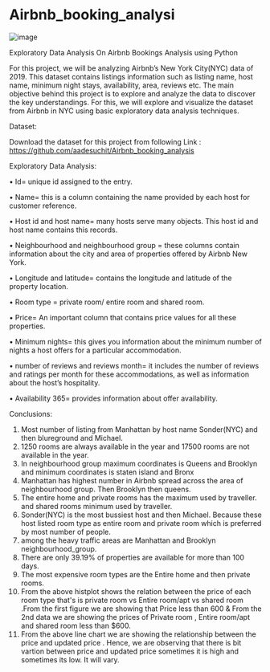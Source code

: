 # Airbnb_booking_analysi   
![image](https://user-images.githubusercontent.com/121006399/209776894-2933a3b3-bfbb-473d-99c3-8c3ebeb231b1.png)

Exploratory Data Analysis On Airbnb Bookings Analysis using Python

For this project, we will be analyzing Airbnb’s New York City(NYC) data of 2019. This dataset contains listings information such as listing name, host name, minimum night stays, availability, area, reviews etc.
The main objective behind this project is to explore and analyze the data to discover the key understandings. For this, we will explore and visualize the dataset from Airbnb in NYC using basic exploratory data analysis techniques.

Dataset:

Download the dataset for this project from following 
Link : https://github.com/aadesuchit/Airbnb_booking_analysis


Exploratory Data Analysis:

•	Id= unique id assigned to the entry. 

•	Name= this is a column containing the name provided by each host for customer reference.

•	Host id and host name= many hosts serve many objects. This host id and host name contains this records.

•	Neighbourhood  and neighbourhood group = these columns contain information about the city and area of properties offered by Airbnb New York.

•	Longitude and latitude= contains the longitude and latitude of the property location.

•	Room type = private room/ entire room and shared room.

•	Price= An important column that contains price values for all these properties.

•	Minimum nights= this gives you information about the minimum number of nights a host offers for a particular accommodation.

•	 number of reviews and reviews month= it includes the number of reviews and ratings per month for these accommodations, as well as information about the host’s hospitality.

•	Availability 365= provides information about offer availability.


Conclusions:
1.	Most number of listing from Manhattan by host name Sonder(NYC) and then blureground and Michael.
2.	1250 rooms are always available in the year and 17500 rooms are not available in the year.
3.	In neighbourhood group maximum coordinates is Queens and Brooklyn and minimum coordinates is staten island and Bronx
4.	Manhattan has highest number in Airbnb spread across the area of neighbourhood group. Then Brooklyn then queens.
5.	The entire home and private rooms has the maximum used by traveller. and shared rooms minimum used by traveller.
6.	Sonder(NYC) is the most bussiest host and then Michael. Because these host listed room type as entire room and private room which is preferred by most number of people.
7.	among the heavy traffic areas are Manhattan and Brooklyn neighbourhood_group.
8.	There are only 39.19% of properties are available for more than 100 days.
9.	The most expensive room types are the Entire home and then private rooms.
10.	From the above histplot shows the relation between the  price of each room type that's is private room vs Entire room/apt vs shared room .From the first figure we are showing that Price less than 600 & From the 2nd data we are showing the prices of Private room , Entire room/apt and shared room less than $600.
11.	From the above line chart we are  showing the relationship between the price and updated price . Hence, we are observing that there is bit vartion between price and updated price sometimes it is high and sometimes its low. It will vary.
